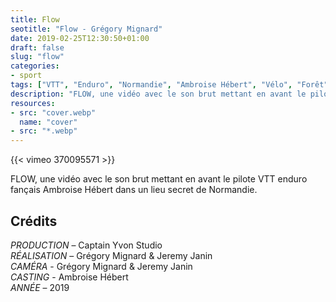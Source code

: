 ```yaml
---
title: Flow
seotitle: "Flow - Grégory Mignard"
date: 2019-02-25T12:30:50+01:00
draft: false
slug: "flow"
categories:
- sport
tags: ["VTT", "Enduro", "Normandie", "Ambroise Hébert", "Vélo", "Forêt",]
description: "FLOW, une vidéo avec le son brut mettant en avant le pilote VTT enduro fançais Ambroise Hébert dans un lieu secret de Normandie."
resources:
- src: "cover.webp"
  name: "cover"
- src: "*.webp"
---
```


<div>{{< vimeo 370095571 >}}</div>

FLOW, une vidéo avec le son brut mettant en avant le pilote VTT enduro fançais Ambroise Hébert dans un lieu secret de Normandie.

## Crédits

*PRODUCTION* – Captain Yvon Studio  
*RÉALISATION* –  Grégory Mignard & Jeremy Janin  
*CAMÉRA* - Grégory Mignard & Jeremy Janin  
*CASTING* - Ambroise Hébert    
*ANNÉE* – 2019
